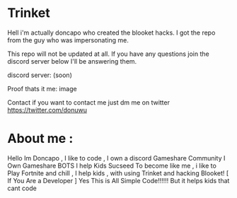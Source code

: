 # Trinket

Hell i'm actually doncapo who created the blooket hacks. I got the repo from the guy who was impersonating me.

This repo will not be updated at all. If you have any questions join the discord server below I'll be answering them.

discord server: (soon)

Proof thats it me: image

Contact
if you want to contact me just dm me on twitter https://twitter.com/donuwu

# About me :

Hello Im Doncapo , I like to code , I own a discord Gameshare Community
I Own Gameshare BOTS I help Kids Sucseed To become like me , i like to 
Play Fortnite and chill , I help kids , with using Trinket and hacking
Blooket! [ If You Are a Developer ] Yes This is All Simple Code!!!!!!
But it helps kids that cant code
